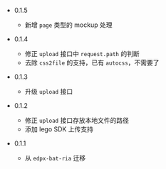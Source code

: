 * 0.1.5
    - 新增 `page` 类型的 mockup 处理

* 0.1.4
    - 修正 `upload` 接口中 `request.path` 的判断
    - 去除 `css2file` 的支持，已有 `autocss`，不需要了

* 0.1.3
    - 升级 `upload` 接口

* 0.1.2
    - 修正 `upload` 接口存放本地文件的路径
    - 添加 lego SDK 上传支持

* 0.1.1
    - 从 `edpx-bat-ria` 迁移

